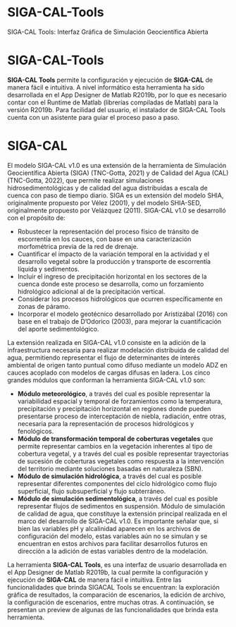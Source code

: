 # SIGA-CAL-Tools
SIGA-CAL Tools: Interfaz Gráfica de Simulación Geocientífica Abierta
# SIGA-CAL-Tools
**SIGA-CAL Tools** permite la configuración y ejecución de **SIGA-CAL** de manera fácil e intuitiva. A nivel informático esta herramienta ha sido desarrollada en el App Designer de Matlab R2019b, por lo que es necesario contar con el Runtime de Matlab (librerías compiladas de Matlab) para la versión R2019b. Para facilidad del usuario, el instalador de SIGA-CAL Tools cuenta con un asistente para guiar el proceso paso a paso.

# SIGA-CAL
El modelo SIGA-CAL v1.0 es una extensión de la herramienta de Simulación Geocientífica Abierta (SIGA) (TNC-Gotta, 2021) y de Calidad del Agua (CAL) (TNC-Gotta, 2022), que permite realizar simulaciones hidrosedimentológicas y de calidad del agua distribuidas a escala de cuenca con paso de tiempo diario. SIGA es un extensión del modelo SHIA, originalmente propuesto por Vélez (2001), y del modelo SHIA-SED, originalmente propuesto por Velázquez (2011). SIGA-CAL v1.0 se desarrolló con el propósito de:

- Robustecer la representación del proceso físico de tránsito de escorrentía en los cauces, con base en una caracterización morfométrica previa de la red de drenaje.
- Cuantificar el impacto de la variación temporal en la actividad y el desarrollo vegetal sobre la producción y transporte de escorrentía líquida y sedimentos.
- Incluir el ingreso de precipitación horizontal en los sectores de la cuenca donde este proceso se desarrolla, como un forzamiento hidrológico adicional al de la precipitación vertical.
- Considerar los procesos hidrológicos que ocurren específicamente en zonas de páramo.
- Incorporar el modelo geotécnico desarrollado por Aristizábal (2016) con base en el trabajo de D’Odorico (2003), para mejorar la cuantificación del aporte sedimentológico.

La extensión realizada en SIGA-CAL v1.0 consiste en la adición de la infraestructura necesaria para realizar modelación distribuida de calidad del agua, permitiendo representar el flujo de determinantes de interés ambiental de origen tanto puntual como difuso mediante un modelo ADZ en cauces acoplado con modelos de cargas difusas en ladera. Los cinco grandes módulos que conforman la herramienta SIGA-CAL v1.0 son:

- **Módulo meteorológico**, a través del cual es posible representar la variabilidad espacial y temporal de forzamientos como la temperatura, precipitación y precipitación horizontal en regiones donde pueden presentarse proceso de interceptación de niebla, radiación, entre otras, necesaria para la representación de procesos hidrológicos y fenológicos.
- **Módulo de transformación temporal de coberturas vegetales** que permite representar cambios en la vegetación inherentes al tipo de cobertura vegetal, y a través del cual es posible representar trayectorias de sucesión de coberturas vegetales como respuesta a la intervención del territorio mediante soluciones basadas en naturaleza (SBN).
- **Módulo de simulación hidrológica**, a través del cual es posible representar diferentes componentes del ciclo hidrológico como flujo superficial, flujo subsuperficial y flujo subterráneo.
- **Módulo de simulación sedimentológica**, a través del cual es posible representar flujos de sedimentos en suspensión. Módulo de simulación de calidad de agua, que constituye la extensión principal realizada en el marco del desarrollo de SIGA-CAL v1.0. Es importante señalar que, si bien las variables pH y alcalinidad aparecen en los archivos de configuración del modelo, estas variables aún no se simulan y se encuentran en estos archivos para facilitar desarrollos futuros en dirección a la adición de estas variables dentro de la modelación.

La herramienta **SIGA-CAL Tools**, es una interfaz de usuario desarrollada en el App Designer de Matlab R2019b, la cual permite la configuración y ejecución de **SIGA-CAL** de manera fácil e intuitiva. Entre las funcionalidades que brinda SIGACAL Tools se encuentran: la exploración gráfica de resultados, la comparación de escenarios, la edición de archivo, la configuración de escenarios, entre muchas otras. A continuación, se presentan un preview de algunas de las funcionalidades que brinda esta herramienta.